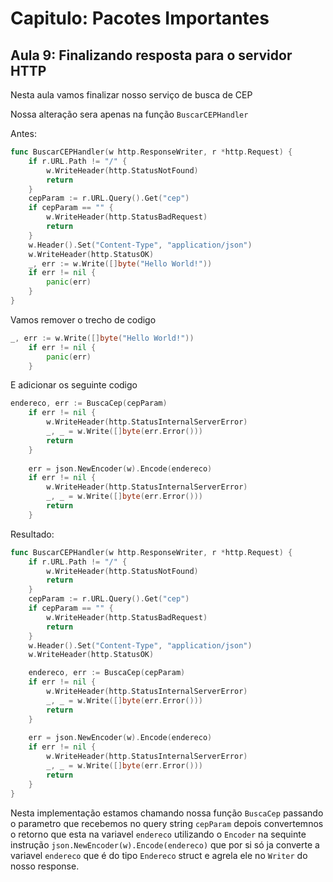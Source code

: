 # Capitulo: Pacotes Importantes
## Aula 9: Finalizando resposta para o servidor HTTP

Nesta aula vamos finalizar nosso serviço de busca de CEP

Nossa alteração sera apenas na função `BuscarCEPHandler`

Antes:
```go
func BuscarCEPHandler(w http.ResponseWriter, r *http.Request) {
	if r.URL.Path != "/" {
		w.WriteHeader(http.StatusNotFound)
		return
	}
	cepParam := r.URL.Query().Get("cep")
	if cepParam == "" {
		w.WriteHeader(http.StatusBadRequest)
		return
	}
	w.Header().Set("Content-Type", "application/json")
	w.WriteHeader(http.StatusOK)
	_, err := w.Write([]byte("Hello World!"))
	if err != nil {
		panic(err)
	}
}
```

Vamos remover o trecho de codigo
```go
_, err := w.Write([]byte("Hello World!"))
	if err != nil {
		panic(err)
	}
```

E adicionar os seguinte codigo
```go
endereco, err := BuscaCep(cepParam)
	if err != nil {
		w.WriteHeader(http.StatusInternalServerError)
		_, _ = w.Write([]byte(err.Error()))
		return
	}
	
	err = json.NewEncoder(w).Encode(endereco)
	if err != nil {
		w.WriteHeader(http.StatusInternalServerError)
		_, _ = w.Write([]byte(err.Error()))
		return
	}
```

Resultado:

```go
func BuscarCEPHandler(w http.ResponseWriter, r *http.Request) {
	if r.URL.Path != "/" {
		w.WriteHeader(http.StatusNotFound)
		return
	}
	cepParam := r.URL.Query().Get("cep")
	if cepParam == "" {
		w.WriteHeader(http.StatusBadRequest)
		return
	}
	w.Header().Set("Content-Type", "application/json")
	w.WriteHeader(http.StatusOK)

	endereco, err := BuscaCep(cepParam)
	if err != nil {
		w.WriteHeader(http.StatusInternalServerError)
		_, _ = w.Write([]byte(err.Error()))
		return
	}
	
	err = json.NewEncoder(w).Encode(endereco)
	if err != nil {
		w.WriteHeader(http.StatusInternalServerError)
		_, _ = w.Write([]byte(err.Error()))
		return
	}
}

```
Nesta implementação estamos chamando nossa função `BuscaCep` passando o parametro que recebemos no query string `cepParam` depois convertemnos o retorno que esta na variavel `endereco` utilizando o `Encoder` na sequinte instrução `json.NewEncoder(w).Encode(endereco)` que por si só ja converte a variavel `endereco` que é do tipo `Endereco` struct e agrela ele no `Writer` do nosso response. 
